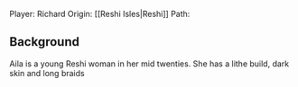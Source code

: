 Player: Richard
Origin: [[Reshi Isles|Reshi]]
Path: 

## Background
Aila is a young Reshi woman in her mid twenties. She has a lithe build, dark skin and long braids